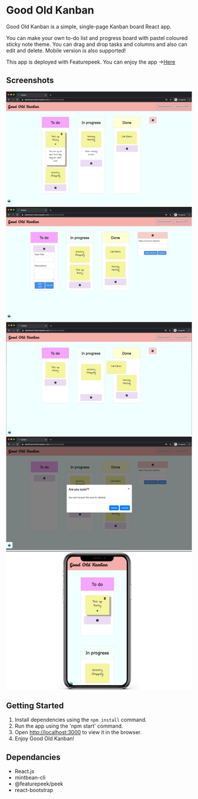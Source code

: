 # Good Old Kanban 

Good Old Kanban is a simple, single-page Kanban board React app.

You can make your own to-do list and progress board with pastel coloured sticky note theme. You can drag and drop tasks and columns and also can edit and delete. Mobile version is also supported!
 
This app is deployed with Featurepeek. You can enjoy the app ->[Here](https://dashboard.featurepeek.com/peek/1jwhvqyk#/)


## Screenshots

![Screenshot of desktop size](https://github.com/jessicaseo83/kanban/blob/master/docs/GOK-with%20tasks.png?raw=true)
![Screenshot of add task and column](https://github.com/jessicaseo83/kanban/blob/master/docs/GOK-add_tasks_columns.png?raw=true)
![Screenshot of drag task](https://github.com/jessicaseo83/kanban/blob/master/docs/GOK-move_task.png?raw=true)
![Screenshot of alert message ](https://github.com/jessicaseo83/kanban/blob/master/docs/GOK-alertmsg.png?raw=true)
![Screenshot of mobile](https://github.com/jessicaseo83/kanban/blob/master/docs/GOK-mobile.png?raw=true)


## Getting Started

1. Install dependencies using the `npm install` command.
2. Run the app using the 'npm start' command.
3. Open [http://localhost:3000](http://localhost:3000) to view it in the browser.
4. Enjoy Good Old Kanban!


## Dependancies

- React.js
- mintbean-cli
- @featurepeek/peek
- react-bootstrap
